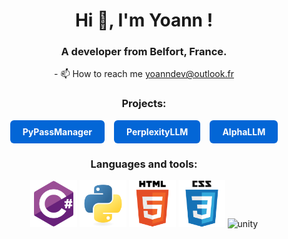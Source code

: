 <style>
    .button-group {
        display: flex;
        justify-content: center;
        gap: 15px;
        margin-top: 10px;
    }
    
    .button {
        text-decoration: none;
        padding: 10px 20px;
        background-color: #0366d6;
        color: white;
        border-radius: 6px;
        font-weight: bold;
        transition: background-color 0.3s ease;
    }
    
    .button:hover {
        background-color: #0255a3;
    }
</style>

<h1 align="center">Hi 👋, I'm Yoann !</h1> 
<h3 align="center">A developer from Belfort, France.</h3> 
<p align="center">- 📫 How to reach me <a href="mailto:yoanndev@outlook.fr">yoanndev@outlook.fr</a></p>
<h3 align="center">Projects:</h3>
<div class="button-group">
  <a href="https://github.com/PyPassManager/" class="button">PyPassManager</a>
  <a href="https://github.com/YoannDev90/PerplexityLLM" class="button">PerplexityLLM</a>
  <a href="https://github.com/YoannDev90/AlphaLLM" class="button">AlphaLLM</a>
</div>
<h3 align="center">Languages and tools:</h3> 
<p align="center"> 
  <img src="https://raw.githubusercontent.com/devicons/devicon/master/icons/csharp/csharp-original.svg" alt="csharp" width="75" height="75"/> 
  <img src="https://raw.githubusercontent.com/devicons/devicon/master/icons/python/python-original.svg" alt="python" width="75" height="75"/> 
  <img src="https://raw.githubusercontent.com/devicons/devicon/master/icons/html5/html5-original-wordmark.svg" alt="html5" width="75" height="75"/> 
  <img src="https://raw.githubusercontent.com/devicons/devicon/master/icons/css3/css3-original-wordmark.svg" alt="css3" width="75" height="75"/> 
  <img src="https://www.vectorlogo.zone/logos/unity3d/unity3d-icon.svg" alt="unity" width="75" height="75"/> 
</p>
